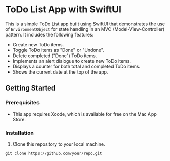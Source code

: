# ToDo List App with SwiftUI

This is a simple ToDo List app built using SwiftUI that demonstrates the use of `EnvironmentObject` for state handling in an MVC (Model-View-Controller) pattern. It includes the following features:

- Create new ToDo items.
- Toggle ToDo items as "Done" or "Undone".
- Delete completed ("Done") ToDo items.
- Implements an alert dialogue to create new ToDo items.
- Displays a counter for both total and completed ToDo items.
- Shows the current date at the top of the app.

## Getting Started

### Prerequisites

- This app requires Xcode, which is available for free on the Mac App Store.

### Installation

1. Clone this repository to your local machine.

```shell
git clone https://github.com/your/repo.git
